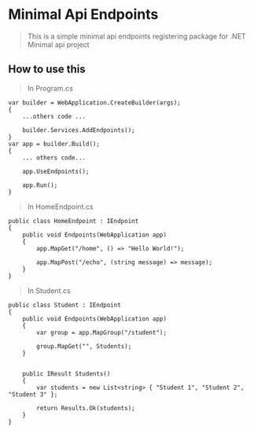 # Minimal Api Endpoints

> This is a simple minimal api endpoints registering package for .NET Minimal api project

## How to use this

> In Program.cs

```code
var builder = WebApplication.CreateBuilder(args);
{
    ...others code ...

    builder.Services.AddEndpoints();
}
var app = builder.Build();
{
    ... others code...

    app.UseEndpoints();

    app.Run();
}
```

> In HomeEndpoint.cs

```code
public class HomeEndpoint : IEndpoint
{
    public void Endpoints(WebApplication app)
    {
        app.MapGet("/home", () => "Hello World!");

        app.MapPost("/echo", (string message) => message);
    }
}
```

> In Student.cs

```code
public class Student : IEndpoint
{
    public void Endpoints(WebApplication app)
    {
        var group = app.MapGroup("/student");

        group.MapGet("", Students);
    }


    public IResult Students()
    {
        var students = new List<string> { "Student 1", "Student 2", "Student 3" };

        return Results.Ok(students);
    }
}
```
